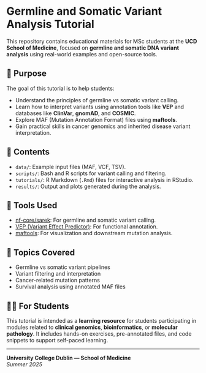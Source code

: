 # Germline and Somatic Variant Analysis Tutorial

This repository contains educational materials for MSc students at the **UCD School of Medicine**, focused on **germline and somatic DNA variant analysis** using real-world examples and open-source tools.

## 🔬 Purpose

The goal of this tutorial is to help students:

- Understand the principles of germline vs somatic variant calling.
- Learn how to interpret variants using annotation tools like **VEP** and databases like **ClinVar**, **gnomAD**, and **COSMIC**.
- Explore MAF (Mutation Annotation Format) files using **maftools**.
- Gain practical skills in cancer genomics and inherited disease variant interpretation.

## 📁 Contents

- `data/`: Example input files (MAF, VCF, TSV).
- `scripts/`: Bash and R scripts for variant calling and filtering.
- `tutorials/`: R Markdown (`.Rmd`) files for interactive analysis in RStudio.
- `results/`: Output and plots generated during the analysis.

## 🧰 Tools Used

- [nf-core/sarek](https://nf-co.re/sarek): For germline and somatic variant calling.
- [VEP (Variant Effect Predictor)](https://www.ensembl.org/info/docs/tools/vep/index.html): For functional annotation.
- [maftools](https://bioconductor.org/packages/release/bioc/html/maftools.html): For visualization and downstream mutation analysis.

## 📘 Topics Covered

- Germline vs somatic variant pipelines
- Variant filtering and interpretation
- Cancer-related mutation patterns
- Survival analysis using annotated MAF files

## 👩‍🎓 For Students

This tutorial is intended as a **learning resource** for students participating in modules related to **clinical genomics**, **bioinformatics**, or **molecular pathology**. It includes hands-on exercises, pre-annotated files, and code snippets to support self-paced learning.

---

**University College Dublin — School of Medicine**  
*Summer 2025*
